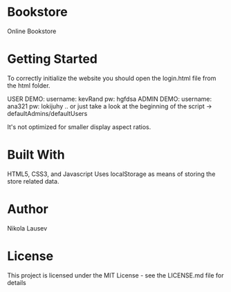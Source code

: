 # Bookstore
Online Bookstore

# Getting Started
To correctly initialize the website you should open the login.html file from the html folder.

USER DEMO: username: kevRand  pw: hgfdsa
ADMIN DEMO: username: ana321  pw: lokijuhy
.. or just take a look at the beginning of the script -> defaultAdmins/defaultUsers

It's not optimized for smaller display aspect ratios.

# Built With
HTML5, CSS3, and Javascript
Uses localStorage as means of storing the store related data.

# Author
Nikola Lausev

# License
This project is licensed under the MIT License - see the LICENSE.md file for details
